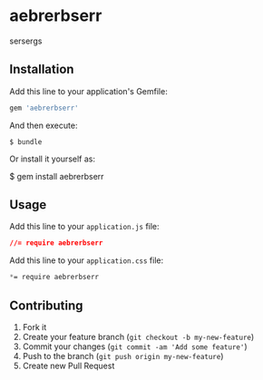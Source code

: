 # aebrerbserr

sersergs

## Installation

Add this line to your application's Gemfile:

```ruby
gem 'aebrerbserr'
```

And then execute:

    $ bundle

Or install it yourself as:

$ gem install aebrerbserr

## Usage

Add this line to your `application.js` file:
```css
//= require aebrerbserr
```

Add this line to your `application.css` file:
```css
*= require aebrerbserr
```

## Contributing

1. Fork it
2. Create your feature branch (`git checkout -b my-new-feature`)
3. Commit your changes (`git commit -am 'Add some feature'`)
4. Push to the branch (`git push origin my-new-feature`)
5. Create new Pull Request

